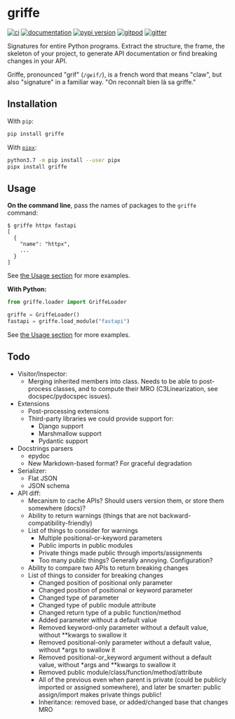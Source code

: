 # griffe

[![ci](https://github.com/mkdocstrings/griffe/workflows/ci/badge.svg)](https://github.com/mkdocstrings/griffe/actions?query=workflow%3Aci)
[![documentation](https://img.shields.io/badge/docs-mkdocs%20material-blue.svg?style=flat)](https://mkdocstrings.github.io/griffe/)
[![pypi version](https://img.shields.io/pypi/v/griffe.svg)](https://pypi.org/project/griffe/)
[![gitpod](https://img.shields.io/badge/gitpod-workspace-blue.svg?style=flat)](https://gitpod.io/#https://github.com/mkdocstrings/griffe)
[![gitter](https://badges.gitter.im/join%20chat.svg)](https://gitter.im/mkdocstrings/griffe)

Signatures for entire Python programs. Extract the structure, the frame, the skeleton of your project, to generate API documentation or find breaking changes in your API.

Griffe, pronounced "grif" (`/ɡʁif/`), is a french word that means "claw",
but also "signature" in a familiar way. "On reconnaît bien là sa griffe."

## Installation

With `pip`:
```bash
pip install griffe
```

With [`pipx`](https://github.com/pipxproject/pipx):
```bash
python3.7 -m pip install --user pipx
pipx install griffe
```

## Usage

**On the command line**, pass the names of packages to the `griffe` command:

```console
$ griffe httpx fastapi
[
  {
    "name": "httpx",
    ...
  }
]
```

See [the Usage section](https://mkdocstrings.github.io/griffe/usage/#on-the-command-line) for more examples.

**With Python:**

```python
from griffe.loader import GriffeLoader

griffe = GriffeLoader()
fastapi = griffe.load_module("fastapi")
```

See [the Usage section](https://mkdocstrings.github.io/griffe/usage/#with-python) for more examples.

## Todo

- Visitor/Inspector:
    - Merging inherited members into class.
        Needs to be able to post-process classes,
        and to compute their MRO (C3Linearization, see docspec/pydocspec issues).
- Extensions
    - Post-processing extensions
    - Third-party libraries we could provide support for:
        - Django support
        - Marshmallow support
        - Pydantic support
- Docstrings parsers
    - epydoc
    - New Markdown-based format? For graceful degradation
- Serializer:
    - Flat JSON
    - JSON schema
- API diff:
    - Mecanism to cache APIs? Should users version them, or store them somewhere (docs)?
    - Ability to return warnings (things that are not backward-compatibility-friendly)
    - List of things to consider for warnings
        - Multiple positional-or-keyword parameters
        - Public imports in public modules
        - Private things made public through imports/assignments
        - Too many public things? Generally annoying. Configuration?
    - Ability to compare two APIs to return breaking changes
    - List of things to consider for breaking changes
        - Changed position of positional only parameter
        - Changed position of positional or keyword parameter
        - Changed type of parameter
        - Changed type of public module attribute
        - Changed return type of a public function/method
        - Added parameter without a default value
        - Removed keyword-only parameter without a default value, without **kwargs to swallow it
        - Removed positional-only parameter without a default value, without *args to swallow it
        - Removed positional-or_keyword argument without a default value, without *args and **kwargs to swallow it
        - Removed public module/class/function/method/attribute
        - All of the previous even when parent is private (could be publicly imported or assigned somewhere),
            and later be smarter: public assign/import makes private things public!
        - Inheritance: removed base, or added/changed base that changes MRO
